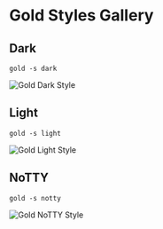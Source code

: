 # Gold Styles Gallery

## Dark

`gold -s dark`

![Gold Dark Style](https://github.com/charmbracelet/gold/raw/master/styles/gallery/dark.png)

## Light

`gold -s light`

![Gold Light Style](https://github.com/charmbracelet/gold/raw/master/styles/gallery/light.png)

## NoTTY

`gold -s notty`

![Gold NoTTY Style](https://github.com/charmbracelet/gold/raw/master/styles/gallery/notty.png)
